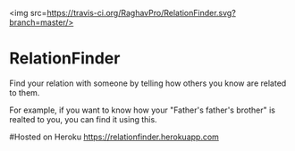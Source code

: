 <img src=https://travis-ci.org/RaghavPro/RelationFinder.svg?branch=master/>

# RelationFinder
Find your relation with someone by telling how others you know are related to them.

For example, if you want to know how your "Father's father's brother" is realted to you, you can find it using this.

#Hosted on Heroku
https://relationfinder.herokuapp.com
